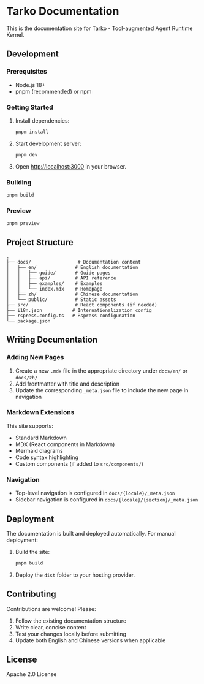 # Tarko Documentation

This is the documentation site for Tarko - Tool-augmented Agent Runtime Kernel.

## Development

### Prerequisites

- Node.js 18+
- pnpm (recommended) or npm

### Getting Started

1. Install dependencies:
   ```bash
   pnpm install
   ```

2. Start development server:
   ```bash
   pnpm dev
   ```

3. Open [http://localhost:3000](http://localhost:3000) in your browser.

### Building

```bash
pnpm build
```

### Preview

```bash
pnpm preview
```

## Project Structure

```
.
├── docs/                 # Documentation content
│   ├── en/              # English documentation
│   │   ├── guide/       # Guide pages
│   │   ├── api/         # API reference
│   │   ├── examples/    # Examples
│   │   └── index.mdx    # Homepage
│   ├── zh/              # Chinese documentation
│   └── public/          # Static assets
├── src/                 # React components (if needed)
├── i18n.json           # Internationalization config
├── rspress.config.ts   # Rspress configuration
└── package.json
```

## Writing Documentation

### Adding New Pages

1. Create a new `.mdx` file in the appropriate directory under `docs/en/` or `docs/zh/`
2. Add frontmatter with title and description
3. Update the corresponding `_meta.json` file to include the new page in navigation

### Markdown Extensions

This site supports:

- Standard Markdown
- MDX (React components in Markdown)
- Mermaid diagrams
- Code syntax highlighting
- Custom components (if added to `src/components/`)

### Navigation

- Top-level navigation is configured in `docs/{locale}/_meta.json`
- Sidebar navigation is configured in `docs/{locale}/{section}/_meta.json`

## Deployment

The documentation is built and deployed automatically. For manual deployment:

1. Build the site:
   ```bash
   pnpm build
   ```

2. Deploy the `dist` folder to your hosting provider.

## Contributing

Contributions are welcome! Please:

1. Follow the existing documentation structure
2. Write clear, concise content
3. Test your changes locally before submitting
4. Update both English and Chinese versions when applicable

## License

Apache 2.0 License
